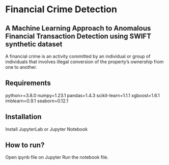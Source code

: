 # Financial Crime Detection
## A Machine Learning Approach to Anomalous Financial Transaction Detection using SWIFT synthetic dataset
A financial crime is an activity committed by an individual or group of individuals that involves illegal conversion of the property’s ownership from one to another.

## Requirements
python>=3.8.0
numpy=1.23.1
pandas=1.4.3
scikit-learn=1.1.1
xgboost=1.6.1
imblearn=0.9.1
seaborn=0.12.1

## Installation
Install JupyterLab or Jupyter Notebook

## How to run?
Open ipynb file on Jupyter
Run the notebook file. 
